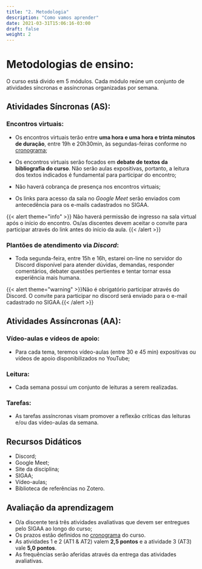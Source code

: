 ```yaml
---
title: "2. Metodologia"
description: "Como vamos aprender"
date: 2021-03-31T15:06:16-03:00
draft: false
weight: 2
---
```


# Metodologias de ensino:

O curso está divido em 5 módulos. Cada módulo reúne um conjunto de atividades síncronas e assíncronas organizadas por semana.

## Atividades Síncronas (AS):

### Encontros virtuais:

- Os encontros virtuais terão entre **uma hora e uma hora e trinta minutos de duração**, entre 19h e 20h30min, às segundas-feiras conforme no [cronograma](https://cclhm0057.netlify.app/programa/3-cronograma/);

- Os encontros virtuais serão focados em **debate de textos da bibliografia do curso**. Não serão aulas expositivas, portanto, a leitura dos textos indicados é fundamental para participar do encontro;

- Não haverá cobrança de presença nos encontros virtuais;
  
- Os links para acesso da sala no _Google Meet_ serão enviados com antecedência para os e-mails cadastrados no SIGAA. 

{{< alert theme="info" >}} Não haverá permissão de ingresso na sala virtual após o início do encontro. Os/as discentes devem aceitar o convite para participar através do link antes do início da aula. {{< /alert >}}

### Plantões de atendimento via _Discord_:

- Toda segunda-feira, entre 15h e 16h, estarei on-line no servidor do Discord disponível para atender dúvidas, demandas, responder comentários, debater questões pertientes e tentar tornar essa experiência mais humana.
 
{{< alert theme="warning" >}}Não é obrigatório participar através do Discord. O convite para participar no discord será enviado para o e-mail cadastrado no SIGAA.{{< /alert >}}

## Atividades Assíncronas (AA):

### Vídeo-aulas e vídeos de apoio:

- Para cada tema, teremos vídeo-aulas (entre 30 e 45 min) expositivas ou vídeos de apoio disponibilizados no YouTube;

### Leitura:

- Cada semana possui um conjunto de leituras a serem realizadas.

### Tarefas:

- As tarefas assíncronas visam promover a reflexão críticas das leituras e/ou das vídeo-aulas da semana.

## Recursos Didáticos

- Discord;
- Google Meet;
- Site da disciplina;
- SIGAA;
- Vídeo-aulas;
- Biblioteca de referências no Zotero.

## Avaliação da aprendizagem

- O/a discente terá três atividades avaliativas que devem ser entregues pelo SIGAA ao longo do curso;
- Os prazos estão definidos no [cronograma](https://cclhm0057.netlify.app/programa/3-cronograma/) do curso.
- As atividades 1 e 2 (AT1 & AT2) valem **2,5 pontos** e a atividade 3 (AT3) vale **5,0 pontos**.
- As frequências serão aferidas através da entrega das atividades avaliativas.